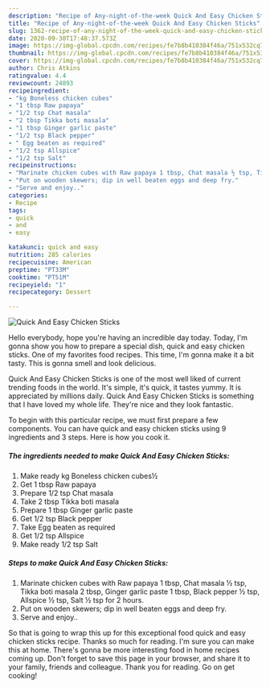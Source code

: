 ```yaml
---
description: "Recipe of Any-night-of-the-week Quick And Easy Chicken Sticks"
title: "Recipe of Any-night-of-the-week Quick And Easy Chicken Sticks"
slug: 1362-recipe-of-any-night-of-the-week-quick-and-easy-chicken-sticks
date: 2020-09-30T17:48:37.573Z
image: https://img-global.cpcdn.com/recipes/fe7b8b410384f46a/751x532cq70/quick-and-easy-chicken-sticks-recipe-main-photo.jpg
thumbnail: https://img-global.cpcdn.com/recipes/fe7b8b410384f46a/751x532cq70/quick-and-easy-chicken-sticks-recipe-main-photo.jpg
cover: https://img-global.cpcdn.com/recipes/fe7b8b410384f46a/751x532cq70/quick-and-easy-chicken-sticks-recipe-main-photo.jpg
author: Chris Atkins
ratingvalue: 4.4
reviewcount: 24893
recipeingredient:
- "kg Boneless chicken cubes"
- "1 tbsp Raw papaya"
- "1/2 tsp Chat masala"
- "2 tbsp Tikka boti masala"
- "1 tbsp Ginger garlic paste"
- "1/2 tsp Black pepper"
- " Egg beaten as required"
- "1/2 tsp Allspice"
- "1/2 tsp Salt"
recipeinstructions:
- "Marinate chicken cubes with Raw papaya 1 tbsp, Chat masala ½ tsp, Tikka boti masala 2 tbsp, Ginger garlic paste 1 tbsp, Black pepper ½ tsp, Allspice ½ tsp, Salt ½ tsp for 2 hours."
- "Put on wooden skewers; dip in well beaten eggs and deep fry."
- "Serve and enjoy.."
categories:
- Recipe
tags:
- quick
- and
- easy

katakunci: quick and easy 
nutrition: 285 calories
recipecuisine: American
preptime: "PT33M"
cooktime: "PT51M"
recipeyield: "1"
recipecategory: Dessert

---
```



![Quick And Easy Chicken Sticks](https://img-global.cpcdn.com/recipes/fe7b8b410384f46a/751x532cq70/quick-and-easy-chicken-sticks-recipe-main-photo.jpg)

Hello everybody, hope you're having an incredible day today. Today, I'm gonna show you how to prepare a special dish, quick and easy chicken sticks. One of my favorites food recipes. This time, I'm gonna make it a bit tasty. This is gonna smell and look delicious.



Quick And Easy Chicken Sticks is one of the most well liked of current trending foods in the world. It's simple, it's quick, it tastes yummy. It is appreciated by millions daily. Quick And Easy Chicken Sticks is something that I have loved my whole life. They're nice and they look fantastic.


To begin with this particular recipe, we must first prepare a few components. You can have quick and easy chicken sticks using 9 ingredients and 3 steps. Here is how you cook it.

<!--inarticleads1-->

##### The ingredients needed to make Quick And Easy Chicken Sticks:

1. Make ready kg Boneless chicken cubes½
1. Get 1 tbsp Raw papaya
1. Prepare 1/2 tsp Chat masala
1. Take 2 tbsp Tikka boti masala
1. Prepare 1 tbsp Ginger garlic paste
1. Get 1/2 tsp Black pepper
1. Take  Egg beaten as required
1. Get 1/2 tsp Allspice
1. Make ready 1/2 tsp Salt




<!--inarticleads2-->

##### Steps to make Quick And Easy Chicken Sticks:

1. Marinate chicken cubes with Raw papaya 1 tbsp, Chat masala ½ tsp, Tikka boti masala 2 tbsp, Ginger garlic paste 1 tbsp, Black pepper ½ tsp, Allspice ½ tsp, Salt ½ tsp for 2 hours.
1. Put on wooden skewers; dip in well beaten eggs and deep fry.
1. Serve and enjoy..




So that is going to wrap this up for this exceptional food quick and easy chicken sticks recipe. Thanks so much for reading. I'm sure you can make this at home. There's gonna be more interesting food in home recipes coming up. Don't forget to save this page in your browser, and share it to your family, friends and colleague. Thank you for reading. Go on get cooking!
